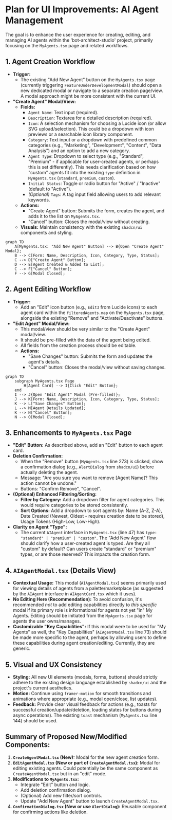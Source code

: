 # Plan for UI Improvements: AI Agent Management

The goal is to enhance the user experience for creating, editing, and managing
AI agents within the 'bot-architect-studio' project, primarily focusing on the
`MyAgents.tsx` page and related workflows.

## 1. Agent Creation Workflow

- **Trigger:**
  - The existing "Add New Agent" button on the `MyAgents.tsx` page (currently
    triggering `FeatureUnderDevelopmentModal`) should open a new dedicated modal
    or navigate to a separate creation page/view. A modal approach might be more
    consistent with the current UI.
- **"Create Agent" Modal/View:**
  - **Fields:**
    - `Agent Name`: Text input (required).
    - `Description`: Textarea for a detailed description (required).
    - `Icon`: A selection mechanism for choosing a Lucide icon (or allow SVG
      upload/selection). This could be a dropdown with icon previews or a
      searchable icon library component.
    - `Category`: Text input or a dropdown with predefined common categories
      (e.g., "Marketing", "Development", "Content", "Data Analysis") and an
      option to add a new category.
    - `Agent Type`: Dropdown to select type (e.g., "Standard", "Premium" - if
      applicable for user-created agents, or perhaps this is set differently).
      This needs clarification based on how "custom" agents fit into the
      existing `type` definition in `MyAgents.tsx` (`standard`, `premium`,
      `custom`).
    - `Initial Status`: Toggle or radio button for "Active" / "Inactive"
      (default to "Active").
    - _(Optional)_ `Tags`: A tag input field allowing users to add relevant
      keywords.
  - **Actions:**
    - "Create Agent" button: Submits the form, creates the agent, and adds it to
      the list on `MyAgents.tsx`.
    - "Cancel" button: Closes the modal/view without creating.
  - **Visuals:** Maintain consistency with the existing `shadcn/ui` components
    and styling.

```mermaid
graph TD
    A[MyAgents.tsx: "Add New Agent" Button] --> B{Open "Create Agent" Modal};
    B --> C[Form: Name, Description, Icon, Category, Type, Status];
    C --> D["Create Agent" Button];
    D --> E[Agent Created & Added to List];
    C --> F["Cancel" Button];
    F --> G[Modal Closed];
```

## 2. Agent Editing Workflow

- **Trigger:**
  - Add an "Edit" icon button (e.g., `Edit3` from Lucide icons) to each agent
    card within the `filteredAgents.map` on the `MyAgents.tsx` page, alongside
    the existing "Remove" and "Activate/Deactivate" buttons.
- **"Edit Agent" Modal/View:**
  - This modal/view should be very similar to the "Create Agent" modal/view.
  - It should be pre-filled with the data of the agent being edited.
  - All fields from the creation process should be editable.
  - **Actions:**
    - "Save Changes" button: Submits the form and updates the agent's details.
    - "Cancel" button: Closes the modal/view without saving changes.

```mermaid
graph TD
    subgraph MyAgents.tsx Page
        H[Agent Card] --> I{Click "Edit" Button};
    end
    I --> J{Open "Edit Agent" Modal (Pre-filled)};
    J --> K[Form: Name, Description, Icon, Category, Type, Status];
    K --> L["Save Changes" Button];
    L --> M[Agent Details Updated];
    K --> N["Cancel" Button];
    N --> O[Modal Closed];
```

## 3. Enhancements to `MyAgents.tsx` Page

- **"Edit" Button:** As described above, add an "Edit" button to each agent
  card.
- **Deletion Confirmation:**
  - When the "Remove" button (`MyAgents.tsx` line 273) is clicked, show a
    confirmation dialog (e.g., `AlertDialog` from `shadcn/ui`) before actually
    deleting the agent.
  - Message: "Are you sure you want to remove [Agent Name]? This action cannot
    be undone."
  - Buttons: "Confirm Remove", "Cancel".
- **(Optional) Enhanced Filtering/Sorting:**
  - **Filter by Category:** Add a dropdown filter for agent categories. This
    would require categories to be stored consistently.
  - **Sort Options:** Add a dropdown to sort agents by: Name (A-Z, Z-A), Date
    Created (Newest, Oldest - requires creation date to be stored), Usage Tokens
    (High-Low, Low-High).
- **Clarity on Agent "Type":**
  - The current `AIAgent` interface in `MyAgents.tsx` (line 47) has
    `type: "standard" | "premium" | "custom"`. The "Add New Agent" flow should
    clarify how a user-created agent is typed. Are they all "custom" by default?
    Can users create "standard" or "premium" types, or are those reserved? This
    impacts the creation form.

## 4. `AIAgentModal.tsx` (Details View)

- **Contextual Usage:** This modal (`AIAgentModal.tsx`) seems primarily used for
  viewing details of agents from a palette/marketplace (as suggested by the
  `AIAgent` interface in `AIAgentCard.tsx` which it uses).
- **No Editing Here (Recommendation):** To avoid confusion, it's recommended
  _not_ to add editing capabilities directly to _this specific_ modal if its
  primary role is informational for agents not yet "in" My Agents. Editing
  should be initiated from the `MyAgents.tsx` page for agents the user
  owns/manages.
- **Customizable "Key Capabilities":** If this modal were to be used for "My
  Agents" as well, the "Key Capabilities" (`AIAgentModal.tsx` line 73) should be
  made more specific to the agent, perhaps by allowing users to define these
  capabilities during agent creation/editing. Currently, they are generic.

## 5. Visual and UX Consistency

- **Styling:** All new UI elements (modals, forms, buttons) should strictly
  adhere to the existing design language established by `shadcn/ui` and the
  project's current aesthetics.
- **Motion:** Continue using `framer-motion` for smooth transitions and
  animations where appropriate (e.g., modal open/close, list updates).
- **Feedback:** Provide clear visual feedback for actions (e.g., toasts for
  successful creation/update/deletion, loading states for buttons during async
  operations). The existing `toast` mechanism (`MyAgents.tsx` line 144) should
  be used.

## Summary of Proposed New/Modified Components:

1.  **`CreateAgentModal.tsx` (New):** Modal for the new agent creation form.
2.  **`EditAgentModal.tsx` (New or part of `CreateAgentModal.tsx`):** Modal for
    editing existing agents. Could potentially be the same component as
    `CreateAgentModal.tsx` but in an "edit" mode.
3.  **Modifications to `MyAgents.tsx`:**
    - Integrate "Edit" button and logic.
    - Add deletion confirmation dialog.
    - (Optional) Add new filter/sort controls.
    - Update "Add New Agent" button to launch `CreateAgentModal.tsx`.
4.  **`ConfirmationDialog.tsx` (New or use `AlertDialog`):** Reusable component
    for confirming actions like deletion.
